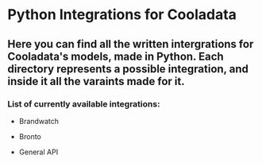 # Python Integrations for Cooladata

## Here you can find all the written intergrations for Cooladata's models, made in Python. Each directory represents a possible integration, and inside it all the varaints made for it.
                     
### List of currently available integrations:

* Brandwatch

* Bronto

* General API
